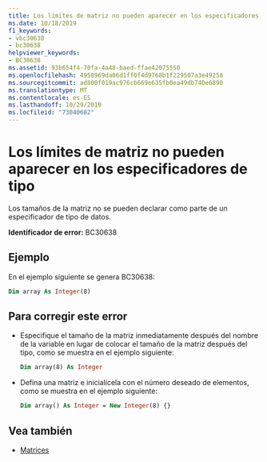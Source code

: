 ```yaml
---
title: Los límites de matriz no pueden aparecer en los especificadores de tipo
ms.date: 10/18/2019
f1_keywords:
- vbc30638
- bc30638
helpviewer_keywords:
- BC30638
ms.assetid: 93b654f4-70fa-4a48-baed-ffae42075550
ms.openlocfilehash: 4958969da06d1ff0f4d9768b1f229507a3e49258
ms.sourcegitcommit: ad800f019ac976cb669e635fb0ea49db740e6890
ms.translationtype: MT
ms.contentlocale: es-ES
ms.lasthandoff: 10/29/2019
ms.locfileid: "73040682"
---
```

# <a name="array-bounds-cannot-appear-in-type-specifiers"></a>Los límites de matriz no pueden aparecer en los especificadores de tipo

Los tamaños de la matriz no se pueden declarar como parte de un especificador de tipo de datos.

**Identificador de error:** BC30638

## <a name="example"></a>Ejemplo

En el ejemplo siguiente se genera BC30638:

```vb
Dim array As Integer(8)
```

## <a name="to-correct-this-error"></a>Para corregir este error

- Especifique el tamaño de la matriz inmediatamente después del nombre de la variable en lugar de colocar el tamaño de la matriz después del tipo, como se muestra en el ejemplo siguiente:

  ```vb
  Dim array(8) As Integer
  ```

- Defina una matriz e inicialícela con el número deseado de elementos, como se muestra en el ejemplo siguiente:

  ```vb
  Dim array() As Integer = New Integer(8) {}
  ```

## <a name="see-also"></a>Vea también

- [Matrices](../../programming-guide/language-features/arrays/index.md)
